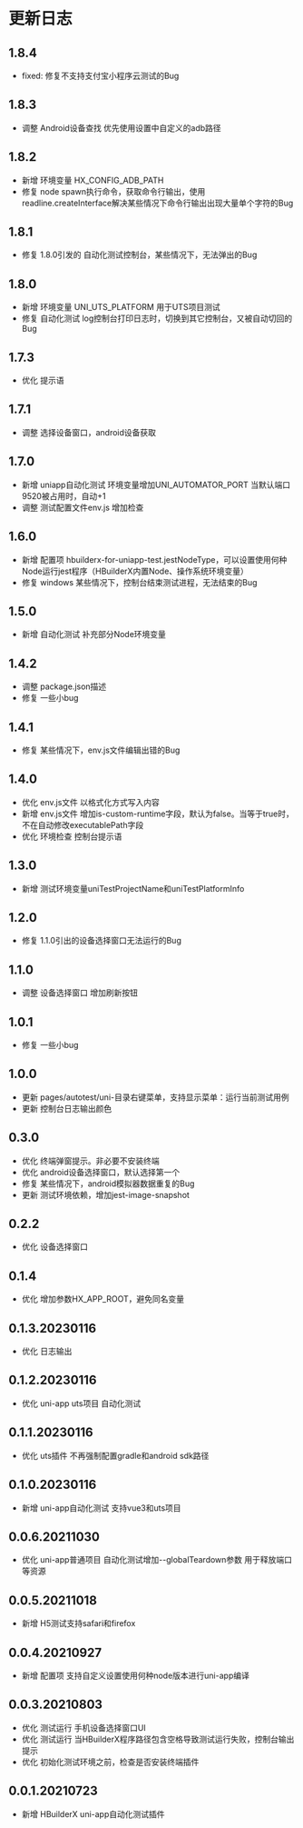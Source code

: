 # 更新日志

## 1.8.4
* fixed: 修复不支持支付宝小程序云测试的Bug

## 1.8.3
* 调整 Android设备查找 优先使用设置中自定义的adb路径

## 1.8.2
* 新增 环境变量 HX_CONFIG_ADB_PATH
* 修复 node spawn执行命令，获取命令行输出，使用readline.createInterface解决某些情况下命令行输出出现大量单个字符的Bug

## 1.8.1
* 修复 1.8.0引发的 自动化测试控制台，某些情况下，无法弹出的Bug

## 1.8.0
* 新增 环境变量 UNI_UTS_PLATFORM 用于UTS项目测试
* 修复 自动化测试 log控制台打印日志时，切换到其它控制台，又被自动切回的Bug

## 1.7.3
* 优化 提示语

## 1.7.1
* 调整 选择设备窗口，android设备获取

## 1.7.0
* 新增 uniapp自动化测试 环境变量增加UNI_AUTOMATOR_PORT 当默认端口9520被占用时，自动+1
* 调整 测试配置文件env.js 增加检查

## 1.6.0
* 新增 配置项 hbuilderx-for-uniapp-test.jestNodeType，可以设置使用何种Node运行jest程序（HBuilderX内置Node、操作系统环境变量）
* 修复 windows 某些情况下，控制台结束测试进程，无法结束的Bug

## 1.5.0
* 新增 自动化测试 补充部分Node环境变量

## 1.4.2
* 调整 package.json描述
* 修复 一些小bug

## 1.4.1
* 修复 某些情况下，env.js文件编辑出错的Bug

## 1.4.0
* 优化 env.js文件 以格式化方式写入内容
* 新增 env.js文件 增加is-custom-runtime字段，默认为false。当等于true时，不在自动修改executablePath字段
* 优化 环境检查 控制台提示语

## 1.3.0
* 新增 测试环境变量uniTestProjectName和uniTestPlatformInfo

## 1.2.0
* 修复 1.1.0引出的设备选择窗口无法运行的Bug

## 1.1.0
* 调整 设备选择窗口 增加刷新按钮

## 1.0.1
* 修复 一些小bug

## 1.0.0
* 更新 pages/autotest/uni-目录右键菜单，支持显示菜单：运行当前测试用例
* 更新 控制台日志输出颜色

## 0.3.0
* 优化 终端弹窗提示。非必要不安装终端
* 优化 android设备选择窗口，默认选择第一个
* 修复 某些情况下，android模拟器数据重复的Bug
* 更新 测试环境依赖，增加jest-image-snapshot

## 0.2.2
* 优化 设备选择窗口

## 0.1.4
* 优化 增加参数HX_APP_ROOT，避免同名变量

## 0.1.3.20230116
* 优化 日志输出

## 0.1.2.20230116
* 优化 uni-app uts项目 自动化测试

## 0.1.1.20230116
* 优化 uts插件 不再强制配置gradle和android sdk路径

## 0.1.0.20230116
* 新增 uni-app自动化测试 支持vue3和uts项目

## 0.0.6.20211030
* 优化 uni-app普通项目 自动化测试增加--globalTeardown参数 用于释放端口等资源

## 0.0.5.20211018
* 新增 H5测试支持safari和firefox

## 0.0.4.20210927
* 新增 配置项 支持自定义设置使用何种node版本进行uni-app编译

## 0.0.3.20210803
* 优化 测试运行 手机设备选择窗口UI
* 优化 测试运行 当HBuilderX程序路径包含空格导致测试运行失败，控制台输出提示
* 优化 初始化测试环境之前，检查是否安装终端插件

## 0.0.1.20210723
* 新增 HBuilderX uni-app自动化测试插件

